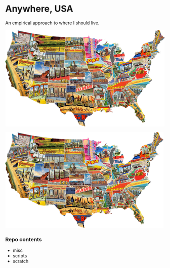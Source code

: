 # Anywhere, USA

An empirical approach to where I should live.

![](misc/postcard.png)

<img src="misc/postcard.png" width="500">

### Repo contents

- misc
- scripts
- scratch
